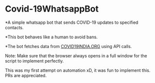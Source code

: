 # Covid-19WhatsappBot

*A simple whatsapp bot that sends COVID-19 updates to specified contacts.

*This bot behaves like a human to avoid bans.

*The bot fetches data from [COVID19INDIA.ORG](https://www.covid19india.org/) using API calls.

Note: Make sure that the browser always opens in a full window for the script to implement perfectly.


This was my first attempt on automation xD, it was fun to implement this. PRs are appreciated.
